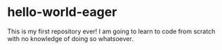 # hello-world-eager
This is my first repository ever! I am going to learn to code from scratch with no knowledge of doing so whatsoever. 

